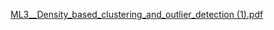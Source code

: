 [ML3__Density_based_clustering_and_outlier_detection (1).pdf](https://github.com/livtann/MLProject2/files/14319229/ML3__Density_based_clustering_and_outlier_detection.1.pdf)
